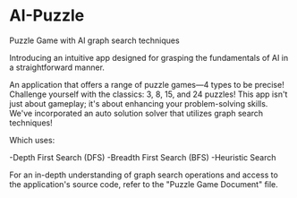 # AI-Puzzle
Puzzle Game with AI graph search techniques

Introducing an intuitive app designed for grasping the fundamentals of AI in a straightforward manner.

An application that offers a range of puzzle games—4 types to be precise! Challenge yourself with the classics: 3, 8, 15, and 24 puzzles!
This app isn't just about gameplay; it's about enhancing your problem-solving skills. We've incorporated an auto solution solver that utilizes graph search techniques! 

Which uses:

-Depth First Search (DFS)
-Breadth First Search (BFS)
-Heuristic Search

For an in-depth understanding of graph search operations and access to the application's source code, refer to the "Puzzle Game Document" file.
